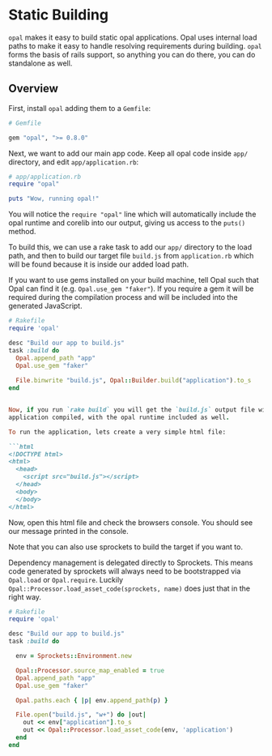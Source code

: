# Static Building

`opal` makes it easy to build static opal applications. Opal uses internal load
paths to make it easy to handle resolving requirements during building. `opal`
forms the basis of rails support, so anything you can do there, you can do
standalone as well.

## Overview

First, install `opal` adding them to a `Gemfile`:

```ruby
# Gemfile

gem "opal", ">= 0.8.0"

```

Next, we want to add our main app code. Keep all opal code inside `app/`
directory, and edit `app/application.rb`:

```ruby
# app/application.rb
require "opal"

puts "Wow, running opal!"
```

You will notice the `require "opal"` line which will automatically include the
opal runtime and corelib into our output, giving us access to the `puts()`
method.

To build this, we can use a rake task to add our
`app/` directory to the load path, and then to build our target file `build.js` from
`application.rb` which will be found because it is inside our added load path.

If you want to use gems installed on your build machine, tell Opal such that Opal can find it
(e.g. `Opal.use_gem "faker"`). If you require a gem it will be required during the compilation 
process and will be included into the generated JavaScript. 



```ruby
# Rakefile
require 'opal'

desc "Build our app to build.js"
task :build do
  Opal.append_path "app"
  Opal.use_gem "faker"
  
  File.binwrite "build.js", Opal::Builder.build("application").to_s
end
```



```ruby

Now, if you run `rake build` you will get the `build.js` output file with our
application compiled, with the opal runtime included as well.

To run the application, lets create a very simple html file:

```html
<!DOCTYPE html>
<html>
  <head>
    <script src="build.js"></script>
  </head>
  <body>
  </body>
</html>
```

Now, open this html file and check the browsers console. You should see our
message printed in the console.


Note that you can also use sprockets to build the target if you want to.

Dependency management is delegated directly to Sprockets.
This means code generated by sprockets will always need to be bootstrapped 
via `Opal.load` or `Opal.require`. Luckily `Opal::Processor.load_asset_code(sprockets, name)`
does just that in the right way.

```ruby
# Rakefile
require 'opal'

desc "Build our app to build.js"
task :build do

  env = Sprockets::Environment.new

  Opal::Processor.source_map_enabled = true
  Opal.append_path "app"
  Opal.use_gem "faker"

  Opal.paths.each { |p| env.append_path(p) }

  File.open("build.js", "w+") do |out|
    out << env["application"].to_s
    out << Opal::Processor.load_asset_code(env, 'application')
  end
end
```
